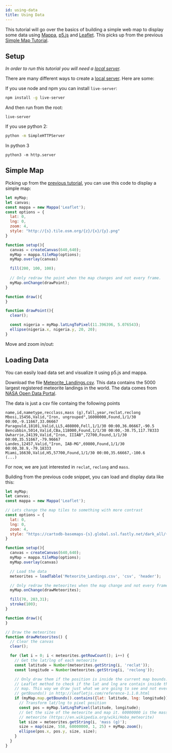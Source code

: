 ```yaml
---
id: using-data
title: Using Data
---
```


This tutorial will go over the basics of building a simple web map to display some data using [Mappa](https://github.com/cvalenzuela/Mappa), [p5.js](https://github.com/processing/p5.js) and [Leaflet](http://leafletjs.com/). This picks up from the previous [Simple Map Tutorial](tutorials-simple-map.md).

## Setup

*In order to run this tutorial you will need a [local server](https://github.com/processing/p5.js/wiki/Local-server).* 

There are many different ways to create a [local server](https://github.com/processing/p5.js/wiki/Local-server). Here are some:

If you use node and npm you can install `live-server`: 
```zsh
npm install -g live-server
```
And then run from the root:
```
live-server
```
If you use python 2:
```zsh
python -m SimpleHTTPServer
```
In python 3
```
python3 -m http.server
```

## Simple Map

Picking up from the [previous tutorial](tutorials-simple-map.md), you can use this code to display a simple map:

```javascript
let myMap;
let canvas;
const mappa = new Mappa('Leaflet');
const options = {
  lat: 0,
  lng: 0,
  zoom: 4,
  style: "http://{s}.tile.osm.org/{z}/{x}/{y}.png"
}

function setup(){
  canvas = createCanvas(640,640);
  myMap = mappa.tileMap(options); 
  myMap.overlay(canvas) 

  fill(200, 100, 100);
  
  // Only redraw the point when the map changes and not every frame.
  myMap.onChange(drawPoint);
}

function draw(){
}

function drawPoint(){
  clear();

  const nigeria = myMap.latLngToPixel(11.396396, 5.076543); 
  ellipse(nigeria.x, nigeria.y, 20, 20);
}
```

Move and zoom in/out:

<div id="01"></div>

## Loading Data

You can easily load data set and visualize it using p5.js and mappa.

Download the file [Meteorite_Landings.csv](https://raw.githubusercontent.com/cvalenzuela/Mappa/master/tutorials/basic/Meteorite_Landings.csv). This data contains the 5000 largest registered meteorite landings in the world. The data comes from [NASA Open Data Portal](https://data.nasa.gov/Space-Science/Meteorite-Landings/gh4g-9sfh).

The data is just a csv file containg the following points
```csv
name,id,nametype,recclass,mass (g),fall,year,reclat,reclong
Mbosi,15456,Valid,"Iron, ungrouped",16000000,Found,1/1/30 00:00,-9.11667,33.06667
Paragould,18101,Valid,LL5,408000,Fell,1/1/30 00:00,36.06667,-90.5
Bencubbin,5014,Valid,CBa,118000,Found,1/1/30 00:00,-30.75,117.78333
Uwharrie,24139,Valid,"Iron, IIIAB",72700,Found,1/1/30 00:00,35.51667,-79.96667
Landes,12457,Valid,"Iron, IAB-MG",69800,Found,1/1/30 00:00,38.9,-79.18333
Miami,16630,Valid,H5,57700,Found,1/1/30 00:00,35.66667,-100.6
(...)
```

For now, we are just interested in `reclat`, `reclong` and `mass`.

Building from the previous code snippet, you can load and display data like this:

```javascript
let myMap;
let canvas;
const mappa = new Mappa('Leaflet');

// Lets change the map tiles to something with more contrast
const options = {
  lat: 0,
  lng: 0,
  zoom: 4,
  style: "https://cartodb-basemaps-{s}.global.ssl.fastly.net/dark_all/{z}/{x}/{y}.png"
}

function setup(){
  canvas = createCanvas(640,640);
  myMap = mappa.tileMap(options); 
  myMap.overlay(canvas) 

  // Load the data
  meteorites = loadTable('Meteorite_Landings.csv', 'csv', 'header');

  // Only redraw the meteorites when the map change and not every frame.
  myMap.onChange(drawMeteorites);

  fill(70, 203,31);	
  stroke(100);
}

function draw(){
}

// Draw the meteorites
function drawMeteorites() {
  // Clear the canvas
  clear();

  for (let i = 0; i < meteorites.getRowCount(); i++) {
    // Get the lat/lng of each meteorite 
    const latitude = Number(meteorites.getString(i, 'reclat'));
    const longitude = Number(meteorites.getString(i, 'reclong'));

    // Only draw them if the position is inside the current map bounds. We use a
    // Leaflet method to check if the lat and lng are contain inside the current
    // map. This way we draw just what we are going to see and not everything. See
    // getBounds() in http://leafletjs.com/reference-1.1.0.html
    if (myMap.map.getBounds().contains({lat: latitude, lng: longitude})) {
      // Transform lat/lng to pixel position
      const pos = myMap.latLngToPixel(latitude, longitude);
      // Get the size of the meteorite and map it. 60000000 is the mass of the largest
      // meteorite (https://en.wikipedia.org/wiki/Hoba_meteorite)
      let size = meteorites.getString(i, 'mass (g)');
      size = map(size, 558, 60000000, 1, 25) + myMap.zoom();
      ellipse(pos.x, pos.y, size, size);
    }
  }
}
```
<div id="02"></div>

<script src="assets/scripts/tutorials-using-data.js"></script>

